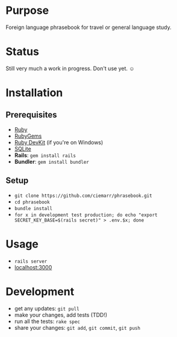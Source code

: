 # Purpose

Foreign language phrasebook for travel or general language study.

# Status

Still very much a work in progress. Don't use yet. ☺

# Installation

## Prerequisites

* [Ruby](https://www.ruby-lang.org/en/documentation/installation/)
* [RubyGems](https://rubygems.org/pages/download/)
* [Ruby DevKit](http://rubyinstaller.org/downloads/) (if you're on Windows)
* [SQLite](https://www.sqlite.org/download.html)
* **Rails**: `gem install rails`
* **Bundler**: `gem install bundler`

## Setup

* `git clone https://github.com/ciemarr/phrasebook.git`
* `cd phrasebook`
* `bundle install`
* `for x in development test production; do echo "export SECRET_KEY_BASE=$(rails secret)" > .env.$x; done`

# Usage

* `rails server`
* [localhost:3000](http://localhost:3000/)

# Development

* get any updates: `git pull`
* make your changes, add tests (TDD!)
* run all the tests: `rake spec`
* share your changes: `git add`, `git commit`, `git push`
